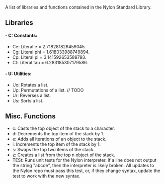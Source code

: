 A list of libraries and functions contained in the Nylon Standard Library.

## Libraries

#### - C: Constants:
- Ce: Literal e = 2.718281828459045.
- Cg: Literal phi = 1.618033988749894.
- Cp: Literal pi = 3.141592653589793.
- Ct: Literal tau = 6.283185307179586.

#### - U: Utilities:
- Uo: Rotates a list.
- Up: Permutations of a list. // TODO
- Ur: Reverses a list.
- Us: Sorts a list.

## Misc. Functions
- c: Casts the top object of the stack to a character.
- d: Decrements the top item of the stack by 1.
- e: Adds all iterations of an object to the stack.
- i: Increments the top item of the stack by 1.
- s: Swaps the top two items of the stack.
- z: Creates a list from the top n object of the stack.
- TESt: Runs unit tests for the Nylon interpreter. If a line does not output the string "abcde", then the interpreter is
likely broken. All updates to the Nylon repo must pass this test, or, if they change syntax, update the test to work with
the new syntax.
